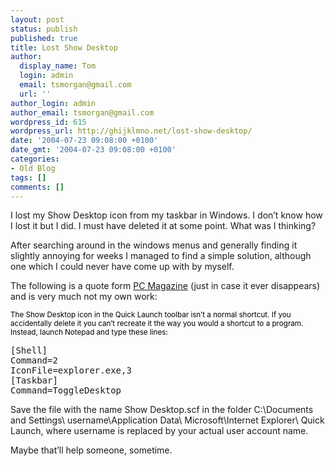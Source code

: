 ```yaml
---
layout: post
status: publish
published: true
title: Lost Show Desktop
author:
  display_name: Tom
  login: admin
  email: tsmorgan@gmail.com
  url: ''
author_login: admin
author_email: tsmorgan@gmail.com
wordpress_id: 615
wordpress_url: http://ghijklmno.net/lost-show-desktop/
date: '2004-07-23 09:08:00 +0100'
date_gmt: '2004-07-23 09:08:00 +0100'
categories:
- Old Blog
tags: []
comments: []
---
```

<!-- more -->

<p>I lost my Show Desktop icon from my taskbar in Windows. I don&#8217;t know how I lost it but I did. I must have deleted it at some point. What was I thinking?</p>

<p>After searching around in the windows menus and generally finding it slightly annoying for weeks I managed to find a simple solution, although one which I could never have come up with by myself.</p>

<p>The following is a quote form <a href="http://www.pcmag.com/article2/0,1759,1566686,00.asp">PC Magazine</a> (just in case it ever disappears) and is very much not my own work:</p>

<p class="firstpar" style="margin:10px 0px;font-size:smaller;color:black;">The Show Desktop icon in the Quick Launch toolbar isn&#8217;t a normal shortcut. If you accidentally delete it you can&#8217;t recreate it the way you would a shortcut to a program. Instead, launch Notepad and type these lines:</p>

<pre>
[Shell]
Command=2
IconFile=explorer.exe,3
[Taskbar]
Command=ToggleDesktop
</pre>
<p>Save the file with the name Show Desktop.scf in the folder C:\Documents and Settings\ username\Application Data\ Microsoft\Internet Explorer\ Quick Launch, where username is replaced by your actual user account name.</p>

<p>Maybe that&#8217;ll help someone, sometime.</p>


